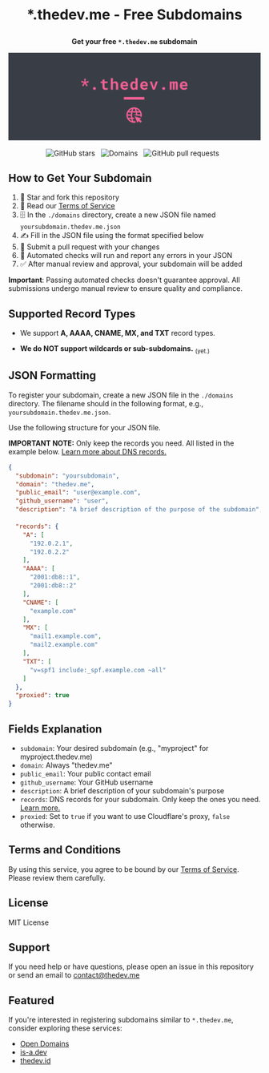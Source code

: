 # <p align="center"> *.thedev.me - Free Subdomains </p>
**<p align="center"> Get your free `*.thedev.me` subdomain </p>**

![header](media/header.png)
<p align="center">
    <img src="https://img.shields.io/github/stars/thedev-me/register?label=stars&style=for-the-badge&color=FFD700" alt="GitHub stars">&nbsp;&nbsp;
    <img src="https://img.shields.io/github/directory-file-count/thedev-me/register/domains?label=domains&style=for-the-badge&color=4CAF50" alt="Domains">&nbsp;&nbsp;
    <img src="https://img.shields.io/github/issues-pr/thedev-me/register?label=Pull%20Requests&style=for-the-badge&color=FFA500" alt="GitHub pull requests">&nbsp;&nbsp;
</p>


## How to Get Your Subdomain

1. 🌟 Star and fork this repository
2. 📰 Read our [Terms of Service](TERMS.md)
3. 🗄️ In the `./domains` directory, create a new JSON file named `yoursubdomain.thedev.me.json`
4. ✍️ Fill in the JSON file using the format specified below
5. 🫷 Submit a pull request with your changes
6. 🤖 Automated checks will run and report any errors in your JSON
7. ✅ After manual review and approval, your subdomain will be added

**Important**: Passing automated checks doesn't guarantee approval. All submissions undergo manual review to ensure quality and compliance.


## Supported Record Types

- We support **A, AAAA, CNAME, MX, and TXT** record types.

- **We do NOT support wildcards or sub-subdomains.** <sub>(yet.)</sub>


## JSON Formatting

To register your subdomain, create a new JSON file in the `./domains` directory. The filename should in the following format, e.g., `yoursubdomain.thedev.me.json`.

Use the following structure for your JSON file.

**IMPORTANT NOTE:** Only keep the records you need. All listed in the example below. [Learn more about DNS records.](https://www.cloudflare.com/learning/dns/dns-records/)

```json
{
  "subdomain": "yoursubdomain",
  "domain": "thedev.me",
  "public_email": "user@example.com",
  "github_username": "user",
  "description": "A brief description of the purpose of the subdomain",

  "records": {
    "A": [
      "192.0.2.1",
      "192.0.2.2"
    ],
    "AAAA": [
      "2001:db8::1",
      "2001:db8::2"
    ],
    "CNAME": [
      "example.com"
    ],
    "MX": [
      "mail1.example.com",
      "mail2.example.com"
    ],
    "TXT": [
      "v=spf1 include:_spf.example.com ~all"
    ]
  },
  "proxied": true
}
```


## Fields Explanation

- `subdomain`: Your desired subdomain (e.g., "myproject" for myproject.thedev.me)
- `domain`: Always "thedev.me"
- `public_email`: Your public contact email
- `github_username`: Your GitHub username
- `description`: A brief description of your subdomain's purpose
- `records`: DNS records for your subdomain. Only keep the ones you need. [Learn more.](https://www.cloudflare.com/learning/dns/dns-records/)
- `proxied`: Set to `true` if you want to use Cloudflare's proxy, `false` otherwise.


## Terms and Conditions

By using this service, you agree to be bound by our [Terms of Service](TERMS.md). Please review them carefully.


## License

MIT License


## Support

If you need help or have questions, please open an issue in this repository or send an email to contact@thedev.me


## Featured

If you're interested in registering subdomains similar to `*.thedev.me`, consider exploring these services:
- [Open Domains](https://open-domains.net)
- [is-a.dev](https://www.is-a.dev)
- [thedev.id](https://thedev.id)

